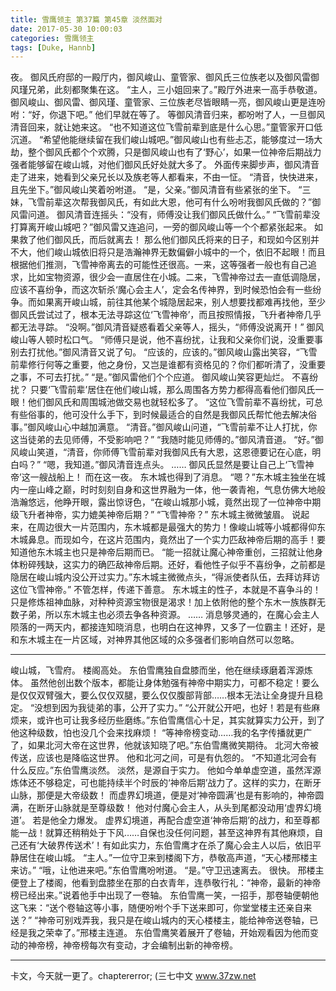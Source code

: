 ```yaml
---
title: 雪鹰领主 第37篇 第45章 淡然面对
date: 2017-05-30 10:00:03
categories: 雪鹰领主
tags: [Duke, Hannb]
---
```


夜。
御风氏府邸的一殿厅内，御风峻山、童管家、御风氏三位族老以及御风雷御风瑾兄弟，此刻都聚集在这。
“主人，三小姐回来了。”殿厅外进来一高手恭敬道。
御风峻山、御风雷、御风瑾、童管家、三位族老尽皆眼睛一亮，御风峻山更是连吩咐：“好，你退下吧。”
他们早就在等了。
等御风清音归来，都吩咐了人，一旦御风清音回来，就让她来这。
“也不知道这位飞雪前辈到底是什么心思。”童管家开口低沉道。
“希望他能继续留在我们峻山城吧。”御风峻山也有些忐忑，能够度过一场大劫，整个御风氏都个个欢腾，只是御风峻山也有了‘野心’，如果一位神帝后期战力强者能够留在峻山城，对他们御风氏好处就大多了。
外面传来脚步声，御风清音走了进来，她看到父亲兄长以及族老等人都看来，不由一怔。
“清音，快快进来，且先坐下。”御风峻山笑着吩咐道。
“是，父亲。”御风清音有些紧张的坐下。
“三妹，飞雪前辈这次帮我御风氏，有如此大恩，他可有什么吩咐我御风氏做的？”御风雷问道。
御风清音连摇头：“没有，师傅没让我们御风氏做什么。”
“飞雪前辈没打算离开峻山城吧？”御风雷又连追问，一旁的御风峻山等一个个都紧张起来。
如果救了他们御风氏，而后就离去！
那么他们御风氏将来的日子，和现如今区别并不大，他们峻山城依旧将只是浩瀚神界无数偏僻小城中的一个，依旧不起眼！而且根据他们推测，飞雪神帝离去的可能性还很高。一来，这等强者一般也有自己追求，比如宝物资源，很少会一直居住在小城。二来，飞雪神帝过去一直低调隐居，应该不喜纷争，而这次斩杀‘魔心会主人’，定会名传神界，到时候恐怕会有一些纷争。而如果离开峻山城，前往其他某个城隐居起来，别人想要找都难再找他，至少御风氏尝试过了，根本无法寻踪这位‘飞雪神帝’，而且按照情报，飞升者神帝几乎都无法寻踪。
“没啊。”御风清音疑惑看着父亲等人，摇头，“师傅没说离开！”
御风峻山等人顿时松口气。
“师傅只是说，他不喜纷扰，让我和父亲你们说，没重要事别去打扰他。”御风清音又说了句。
“应该的，应该的。”御风峻山露出笑容，“飞雪前辈修行何等之重要，他之身份，又岂是谁都有资格见的？你们都听清了，没重要之事，不可去打扰。”
“是。”御风雷他们个个应道。
御风峻山笑容更灿烂。
不喜纷扰？
只要‘飞雪前辈’居住在他们峻山城，那么周围各方势力都得高看他们御风氏一眼！他们御风氏和周围城池做交易也就轻松多了。
“这位飞雪前辈不喜纷扰，可总有些俗事的，他可没什么手下，到时候最适合的自然是我御风氏帮忙他去解决俗事。”御风峻山心中越加满意。
“清音。”御风峻山问道，“飞雪前辈不让人打扰，你这当徒弟的去见师傅，不受影响吧？”
“我随时能见师傅的。”御风清音道。
“好。”御风峻山笑道，“清音，你师傅飞雪前辈对我御风氏有大恩，这恩德要记在心底，明白吗？”
“嗯，我知道。”御风清音连点头。
……
御风氏显然是要让自己上‘飞雪神帝’这一艘战船上！
而在这一夜。
东木城也得到了消息。
“嗯？”东木城主独坐在城内一座山峰之巅，时时刻刻自身和这世界融为一体，他一袭青袍，气息仿佛大地般浩瀚悠远，他睁开眼，露出惊讶色，“在峻山城那小城，竟然出现了一位神帝中期级飞升者神帝，实力媲美神帝后期？”
“飞雪神帝？”
东木城主微微皱眉。
说起来，在周边很大一片范围内，东木城都是最强大的势力！像峻山城等小城都得仰东木城鼻息。而现如今，在这片范围内，竟然出了一个实力匹敌神帝后期的高手！要知道他东木城主也只是神帝后期而已。
“能一招就让魔心神帝重创，三招就让他身体粉碎残缺，这实力的确匹敌神帝后期。还好，看他性子似乎不喜纷争，之前都是隐居在峻山城内没公开过实力。”东木城主微微点头，“得派使者队伍，去拜访拜访这位飞雪神帝。”
不管怎样，传递下善意。
东木城主的性子，本就是不喜争斗的！只是修炼祖神血脉，对种种资源宝物很是渴求！加上依附他的整个东木一族族群无数子弟，所以东木城主也必须去争各种资源。
……
消息够灵通的，在魔心会主人陨落的一两天内，都接连知晓消息，也明白在这神界，又多了一位霸主！还好，是和东木城主在一片区域，对神界其他区域的众多强者们影响自然可以忽略。
******
峻山城，飞雪府。
楼阁高处。
东伯雪鹰独自盘膝而坐，他在继续琢磨着浑源炼体。
虽然他创出数个版本，都能让身体勉强有神帝中期实力，可都不稳定！要么是仅仅双臂强大，要么仅仅双腿，要么仅仅腹部背部……根本无法让全身提升且稳定。
“没想到因为我徒弟的事，公开了实力。”
“公开就公开吧，也好！若是有些麻烦来，或许也可让我多经历些磨练。”东伯雪鹰信心十足，其实就算实力公开，到了他这种级数，怕也没几个会来找麻烦！
“等神帝榜变动……我的名字传播就更广了，如果北河大帝在这世界，他就该知晓了吧。”东伯雪鹰微笑期待。
北河大帝被传送，应该也是降临这世界。
他和北河之间，可是有仇怨的。
“不知道北河会有什么反应。”东伯雪鹰淡然。
淡然，是源自于实力。
他如今单单虚空道，虽然浑源炼体还不够稳定，可也能持续半个时辰的‘神帝后期’战力了。这样的实力，在断牙山脉，那便是大帝级数！
而虚界幻境道，便是对‘神帝圆满’也是有影响的，神帝圆满，在断牙山脉就是至尊级数！
他对付魔心会主人，从头到尾都没动用‘虚界幻境道’。
若是他全力爆发。
虚界幻境道，再配合虚空道‘神帝后期’的战力，和至尊都能一战！就算还稍稍处于下风……自保也没任何问题，甚至这神界有其他麻烦，自己还有‘大破界传送术’！有如此实力，东伯雪鹰才在杀了魔心会主人以后，依旧平静居住在峻山城。
“主人。”一位守卫来到楼阁下方，恭敬高声道，“天心楼邢楼主来访。”
“哦，让他进来吧。”东伯雪鹰吩咐道。
“是。”守卫迅速离去。
很快。
邢楼主便登上了楼阁，他看到盘膝坐在那的白衣青年，连恭敬行礼：“神帝，最新的神帝榜已经出来。”说着他手中出现了一卷轴。
东伯雪鹰一笑，一招手，那卷轴便朝他这飞来：“送个卷轴这等小事，随便吩咐个手下送来即可，你堂堂楼主还亲自来送？”
“神帝可别戏弄我，我只是在峻山城内的天心楼楼主，能给神帝送卷轴，已经是我之荣幸了。”邢楼主连道。
东伯雪鹰笑着展开了卷轴，开始观看因为他而变动的神帝榜，神帝榜每次有变动，才会编制出新的神帝榜。
******
卡文，今天就一更了。chaptererror;
(三七中文 www.37zw.net